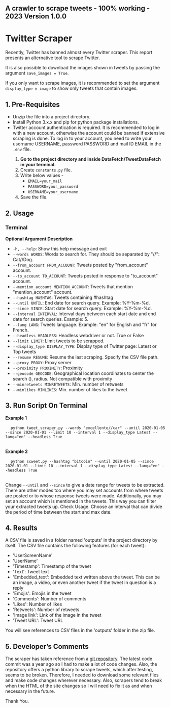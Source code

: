 ## A crawler to scrape tweets - 100% working - 2023 Version 1.0.0

<h1>Twitter Scraper</h1>

  <p>Recently, Twitter has banned almost every Twitter scraper. This report presents an alternative tool to scrape Twitter.</p>

  <p>It is also possible to download the images shown in tweets by passing the argument <code>save_images = True</code>.</p>

  <p>If you only want to scrape images, it is recommended to set the argument <code>display_type = image</code> to show only tweets that contain images.</p>

  <h2>1. Pre-Requisites</h2>

  <ul>
      <li>Unzip the file into a project directory.</li>
      <li>Install Python 3.x.x and pip for python package installations.</li>
      <li>Twitter account authentication is required. It is recommended to log in with a new account, otherwise the account could be banned if extensive scraping is done. To log in to your account, you need to write your username USERNAME, password PASSWORD and mail ID EMAIL in the <code>.env</code> file.</li>
      <ol>
          <li><strong>Go to the project directory and inside DataFetch/TweetDataFetch in your terminal.</strong></li>
          <li>Create <code>constants.py</code> file.</li>
          <li>Write below values -
              <ul>
                  <li><code>EMAIL=your_mail</code></li>
                  <li><code>PASSWORD=your_password</code></li>
                  <li><code>USERNAME=your_username</code></li>
              </ul>
          </li>
          <li>Save the file.</li>
      </ol>
  </ul>

  <h2>2. Usage</h2>

  <h3>Terminal</h3>

  <p><strong>Optional Argument Description</strong></p>

  <ul>
      <li><code>-h, --help</code>: Show this help message and exit</li>
      <li><code>--words WORDS</code>: Words to search for. They should be separated by "//": Cat//Dog.</li>
      <li><code>--from_account FROM_ACCOUNT</code>: Tweets posted by "from_account" account.</li>
      <li><code>--to_account TO_ACCOUNT</code>: Tweets posted in response to "to_account" account.</li>
      <li><code>--mention_account MENTION_ACCOUNT</code>: Tweets that mention "mention_account" account.</li>
      <li><code>--hashtag HASHTAG</code>: Tweets containing #hashtag</li>
      <li><code>--until UNTIL</code>: End date for search query. Example: %Y-%m-%d.</li>
      <li><code>--since SINCE</code>: Start date for search query. Example: %Y-%m-%d.</li>
      <li><code>--interval INTERVAL</code>: Interval days between each start date and end date for search queries. Example: 5.</li>
      <li><code>--lang LANG</code>: Tweets language. Example: "en" for English and "fr" for French.</li>
      <li><code>--headless HEADLESS</code>: Headless webdriver or not. True or False</li>
      <li><code>--limit LIMIT</code>: Limit tweets to be scrapped.</li>
      <li><code>--display_type DISPLAY_TYPE</code>: Display type of Twitter page: Latest or Top tweets</li>
      <li><code>--resume RESUME</code>: Resume the last scraping. Specify the CSV file path.</li>
      <li><code>--proxy PROXY</code>: Proxy server</li>
      <li><code>--proximity PROXIMITY</code>: Proximity</li>
      <li><code>--geocode GEOCODE</code>: Geographical location coordinates to center the search (), radius. Not compatible with proximity</li>
      <li><code>--minretweets MINRETWEETS</code>: Min. number of retweets</li>
      <li><code>--minlikes MINLIKES</code>: Min. number of likes to the tweet</li>
  </ul>

  <h2>3. Run Script On Terminal</h2>

  <p><strong>Example 1</strong></p>

  <pre>
  <code>python tweet_scraper.py --words "excellente//car" --until 2020-01-05 --since 2020-01-01 --limit 10 --interval 1 --display_type Latest --lang="en" --headless True</code>
  </pre>

  <p><strong>Example 2</strong></p>

  <pre>
  <code>python scweet.py --hashtag "bitcoin" --until 2020-01-05 --since 2020-01-01 --limit 10 --interval 1 --display_type Latest --lang="en" --headless True</code>
  </pre>

  <p>Change <code>--until</code> and <code>--since</code> to give a date range for tweets to be extracted. There are other modes too where you may set accounts from where tweets are posted or to whose response tweets were made. Additionally, you may set an account which is mentioned in the tweets. This way you can filter your extracted tweets up. Check Usage. Choose an interval that can divide the period of time between the start and max date.</p>

  <h2>4. Results</h2>

  <p>A CSV file is saved in a folder named 'outputs' in the project directory by itself. The CSV file contains the following features (for each tweet):</p>

  <ul>
      <li>'UserScreenName'</li>
      <li>'UserName'</li>
      <li>'Timestamp': Timestamp of the tweet</li>
      <li>'Text': Tweet text</li>
      <li>'Embedded_text': Embedded text written above the tweet. This can be an image, a video, or even another tweet if the tweet in question is a reply</li>
      <li>'Emojis': Emojis in the tweet</li>
      <li>'Comments': Number of comments</li>
      <li>'Likes': Number of likes</li>
      <li>'Retweets': Number of retweets</li>
      <li>'Image link': Link of the image in the tweet</li>
      <li>'Tweet URL': Tweet URL</li>
  </ul>

  <p>You will see references to CSV files in the 'outputs' folder in the zip file.</p>

  <h2>5. Developer’s Comments</h2>

  <p>The scraper has taken reference from a <a href="https://github.com/Altimis/Scweet/tree/master">git repository</a>. The latest code commit was a year ago so I had to make a lot of code changes. Also, the repository offers a python library to scrape tweets, which after testing, seems to be broken. Therefore, I needed to download some relevant files and make code changes wherever necessary. Also, scrapers tend to break when the HTML of the site changes so I will need to fix it as and when necessary in the future.</p>

<p>Thank You.</p>



